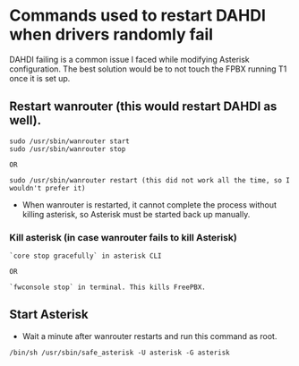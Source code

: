 # Commands used to restart DAHDI when drivers randomly fail

DAHDI failing is a common issue I faced while modifying Asterisk configuration. The best solution would be to not touch the FPBX running T1 once it is set up.

## Restart wanrouter (this would restart DAHDI as well).
```
sudo /usr/sbin/wanrouter start
sudo /usr/sbin/wanrouter stop

OR

sudo /usr/sbin/wanrouter restart (this did not work all the time, so I wouldn't prefer it)
```
- When wanrouter is restarted, it cannot complete the process without killing asterisk, so Asterisk must be started back up manually.

### Kill asterisk (in case wanrouter fails to kill Asterisk)
```
`core stop gracefully` in asterisk CLI

OR

`fwconsole stop` in terminal. This kills FreePBX.
```

## Start Asterisk
- Wait a minute after wanrouter restarts and run this command as root.

```
/bin/sh /usr/sbin/safe_asterisk -U asterisk -G asterisk
```